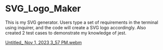 # SVG_Logo_Maker

This is my SVG generator. Users type a set of requirements in the terminal using inquirer, and the code will create a SVG logo accordingly. Also created 2 test cases to demonstrate my knowledge of jest.

[Untitled_ Nov 1, 2023 3_57 PM.webm](https://github.com/peterkim1025/SVG_Logo_Maker/assets/57886218/889d8c22-12aa-45bc-8415-67fcb8e97033)
